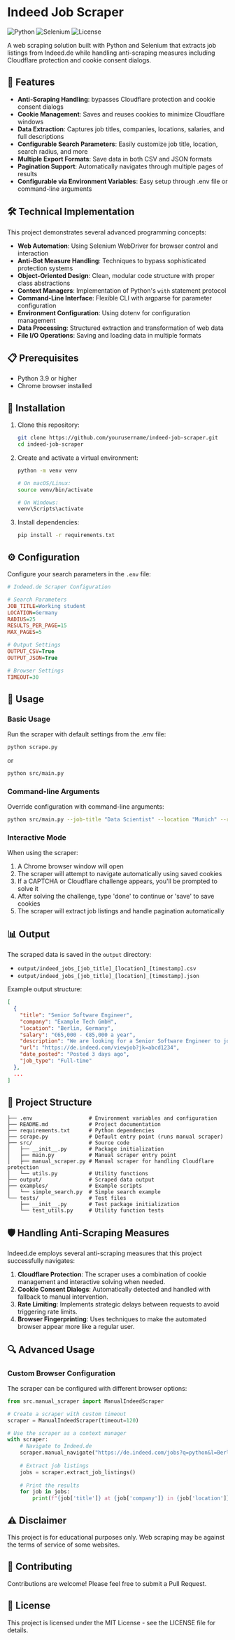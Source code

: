 # Indeed Job Scraper

![Python](https://img.shields.io/badge/Python-3.9+-blue.svg)
![Selenium](https://img.shields.io/badge/Selenium-4.29.0-green.svg)
![License](https://img.shields.io/badge/License-MIT-yellow.svg)

A web scraping solution built with Python and Selenium that extracts job listings from Indeed.de while handling anti-scraping measures including Cloudflare protection and cookie consent dialogs.

## 🚀 Features

- **Anti-Scraping Handling**: bypasses Cloudflare protection and cookie consent dialogs
- **Cookie Management**: Saves and reuses cookies to minimize Cloudflare windows
- **Data Extraction**: Captures job titles, companies, locations, salaries, and full descriptions
- **Configurable Search Parameters**: Easily customize job title, location, search radius, and more
- **Multiple Export Formats**: Save data in both CSV and JSON formats
- **Pagination Support**: Automatically navigates through multiple pages of results
- **Configurable via Environment Variables**: Easy setup through .env file or command-line arguments

## 🛠️ Technical Implementation

This project demonstrates several advanced programming concepts:

- **Web Automation**: Using Selenium WebDriver for browser control and interaction
- **Anti-Bot Measure Handling**: Techniques to bypass sophisticated protection systems
- **Object-Oriented Design**: Clean, modular code structure with proper class abstractions
- **Context Managers**: Implementation of Python's `with` statement protocol
- **Command-Line Interface**: Flexible CLI with argparse for parameter configuration
- **Environment Configuration**: Using dotenv for configuration management
- **Data Processing**: Structured extraction and transformation of web data
- **File I/O Operations**: Saving and loading data in multiple formats

## 📋 Prerequisites

- Python 3.9 or higher
- Chrome browser installed

## 🔧 Installation

1. Clone this repository:
   ```bash
   git clone https://github.com/yourusername/indeed-job-scraper.git
   cd indeed-job-scraper
   ```

2. Create and activate a virtual environment:
   ```bash
   python -m venv venv
   
   # On macOS/Linux:
   source venv/bin/activate
   
   # On Windows:
   venv\Scripts\activate
   ```

3. Install dependencies:
   ```bash
   pip install -r requirements.txt
   ```

## ⚙️ Configuration

Configure your search parameters in the `.env` file:

```ini
# Indeed.de Scraper Configuration

# Search Parameters
JOB_TITLE=Working student
LOCATION=Germany
RADIUS=25
RESULTS_PER_PAGE=15
MAX_PAGES=5

# Output Settings
OUTPUT_CSV=True
OUTPUT_JSON=True

# Browser Settings
TIMEOUT=30
```

## 🚀 Usage

### Basic Usage

Run the scraper with default settings from the .env file:

```bash
python scrape.py
```

or

```bash
python src/main.py
```

### Command-line Arguments

Override configuration with command-line arguments:

```bash
python src/main.py --job-title "Data Scientist" --location "Munich" --radius 30 --max-pages 3
```

### Interactive Mode

When using the scraper:

1. A Chrome browser window will open
2. The scraper will attempt to navigate automatically using saved cookies
3. If a CAPTCHA or Cloudflare challenge appears, you'll be prompted to solve it
4. After solving the challenge, type 'done' to continue or 'save' to save cookies
5. The scraper will extract job listings and handle pagination automatically

## 📊 Output

The scraped data is saved in the `output` directory:

- `output/indeed_jobs_[job_title]_[location]_[timestamp].csv`
- `output/indeed_jobs_[job_title]_[location]_[timestamp].json`

Example output structure:
```json
[
  {
    "title": "Senior Software Engineer",
    "company": "Example Tech GmbH",
    "location": "Berlin, Germany",
    "salary": "€65,000 - €85,000 a year",
    "description": "We are looking for a Senior Software Engineer to join our team...",
    "url": "https://de.indeed.com/viewjob?jk=abcd1234",
    "date_posted": "Posted 3 days ago",
    "job_type": "Full-time"
  },
  ...
]
```

## 📁 Project Structure

```
├── .env                  # Environment variables and configuration
├── README.md             # Project documentation
├── requirements.txt      # Python dependencies
├── scrape.py             # Default entry point (runs manual scraper)
├── src/                  # Source code
│   ├── __init__.py       # Package initialization
│   ├── main.py           # Manual scraper entry point
│   ├── manual_scraper.py # Manual scraper for handling Cloudflare protection
│   └── utils.py          # Utility functions
├── output/               # Scraped data output
├── examples/             # Example scripts
│   └── simple_search.py  # Simple search example
└── tests/                # Test files
    ├── __init__.py       # Test package initialization
    └── test_utils.py     # Utility function tests
```

## 🛡️ Handling Anti-Scraping Measures

Indeed.de employs several anti-scraping measures that this project successfully navigates:

1. **Cloudflare Protection**: The scraper uses a combination of cookie management and interactive solving when needed.
2. **Cookie Consent Dialogs**: Automatically detected and handled with fallback to manual intervention.
3. **Rate Limiting**: Implements strategic delays between requests to avoid triggering rate limits.
4. **Browser Fingerprinting**: Uses techniques to make the automated browser appear more like a regular user.

## 🔍 Advanced Usage

### Custom Browser Configuration

The scraper can be configured with different browser options:

```python
from src.manual_scraper import ManualIndeedScraper

# Create a scraper with custom timeout
scraper = ManualIndeedScraper(timeout=120)

# Use the scraper as a context manager
with scraper:
    # Navigate to Indeed.de
    scraper.manual_navigate("https://de.indeed.com/jobs?q=python&l=Berlin")
    
    # Extract job listings
    jobs = scraper.extract_job_listings()
    
    # Print the results
    for job in jobs:
        print(f"{job['title']} at {job['company']} in {job['location']}")
```

## ⚠️ Disclaimer

This project is for educational purposes only. Web scraping may be against the terms of service of some websites.

## 🤝 Contributing

Contributions are welcome! Please feel free to submit a Pull Request.

## 📄 License

This project is licensed under the MIT License - see the LICENSE file for details.

